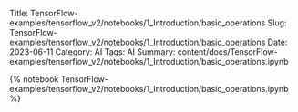 Title: TensorFlow-examples/tensorflow_v2/notebooks/1_Introduction/basic_operations
Slug: TensorFlow-examples/tensorflow_v2/notebooks/1_Introduction/basic_operations
Date: 2023-06-11
Category: AI
Tags: AI
Summary: content/docs/TensorFlow-examples/tensorflow_v2/notebooks/1_Introduction/basic_operations.ipynb

{% notebook TensorFlow-examples/tensorflow_v2/notebooks/1_Introduction/basic_operations.ipynb %}